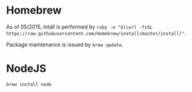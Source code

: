 # Homebrew

As of 05/2015, intall is performed by `ruby -e "$(curl -fsSL https://raw.githubusercontent.com/Homebrew/install/master/install)"`.

Package maintenance is issued by `brew update`.


# NodeJS

`brew install node`


